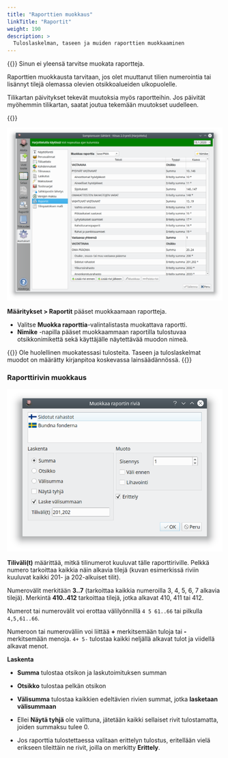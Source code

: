 ```yaml
---
title: "Raporttien muokkaus"
linkTitle: "Raportit"
weight: 190
description: >
  Tuloslaskelman, taseen ja muiden raporttien muokkaaminen
---
```


{{<alert title="Edistynyt toiminto" color="warning">}}
Sinun ei yleensä tarvitse muokata raportteja.

Raporttien muokkausta tarvitaan, jos olet muuttanut tilien numerointia tai lisännyt tilejä olemassa olevien otsikkoalueiden ulkopuolelle.

Tilikartan päivitykset tekevät muutoksia myös raportteihin. Jos päivität myöhemmin tilikartan, saatat joutua tekemään muutokset uudelleen.

{{</alert>}}

![](/img/fi/asetukset/raportit/muokkaus.png)

**Määritykset > Raportit** pääset muokkaamaan raportteja.

- Valitse **Muokka raporttia**-valintalistasta muokattava raportti.
- **Nimike** -napilla pääset muokkaammaan raportilla tulostuvaa otsikkonimikettä sekä käyttäjälle näytettävää muodon nimeä.

{{<alert title="Tiedä, mitä teet" color="warning">}}
Ole huolellinen muokatessasi tulosteita. Taseen ja tuloslaskelmat muodot on määrätty kirjanpitoa koskevassa lainsäädännössä.
{{</alert>}}

### Raporttirivin muokkaus

![](/img/fi/asetukset/raportit/rivi.png)

**Tiliväli(t)** määrittää, mitkä tilinumerot kuuluvat tälle raporttiriville. Pelkkä numero tarkoittaa kaikkia näin alkavia tilejä (kuvan esimerkissä riviin kuuluvat kaikki 201- ja 202-alkuiset tilit).

Numerovälit merkitään **3..7** (tarkoittaa kaikkia numeroilla 3, 4, 5, 6, 7 alkavia tilejä). Merkintä **410..412** tarkoittaa tilejä, jotka alkavat 410, 411 tai 412.

Numerot tai numerovälit voi erottaa välilyönnillä `4 5 61..66` tai pilkulla `4,5,61..66`.

Numeroon tai numeroväliin voi liittää **+** merkitsemään tuloja tai **-** merkitsemään menoja. `4+ 5-` tulostaa kaikki neljällä alkavat tulot ja viidellä alkavat menot.

**Laskenta**

- **Summa** tulostaa otsikon ja laskutoimituksen summan
- **Otsikko** tulostaa pelkän otsikon
- **Välisumma** tulostaa kaikkien edeltävien rivien summat, jotka **lasketaan välisummaan**
- Ellei **Näytä tyhjä** ole valittuna, jätetään kaikki sellaiset rivit tulostamatta, joiden summaksu tulee 0.

- Jos raporttia tulostettaessa valitaan erittelyn tulostus, eritellään vielä erikseen tileittäin ne rivit, joilla on merkitty **Erittely**.
